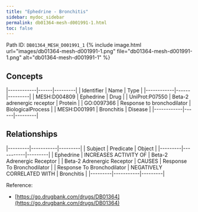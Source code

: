 ```yaml
---
title: "Ephedrine - Bronchitis"
sidebar: mydoc_sidebar
permalink: db01364-mesh-d001991-1.html
toc: false 
---
```



Path ID: `DB01364_MESH_D001991_1`
{% include image.html url="images/db01364-mesh-d001991-1.png" file="db01364-mesh-d001991-1.png" alt="db01364-mesh-d001991-1" %}

## Concepts

|------------|------|---------|
| Identifier | Name | Type    |
|------------|------|---------|
| MESH:D004809 | Ephedrine | Drug |
| UniProt:P07550 | Beta-2 adrenergic receptor | Protein |
| GO:0097366 | Response to bronchodilator | BiologicalProcess |
| MESH:D001991 | Bronchitis | Disease |
|------------|------|---------|

## Relationships

|---------|-----------|---------|
| Subject | Predicate | Object  |
|---------|-----------|---------|
| Ephedrine | INCREASES ACTIVITY OF | Beta-2 Adrenergic Receptor |
| Beta-2 Adrenergic Receptor | CAUSES | Response To Bronchodilator |
| Response To Bronchodilator | NEGATIVELY CORRELATED WITH | Bronchitis |
|---------|-----------|---------|

Reference: 
  - [https://go.drugbank.com/drugs/DB01364](https://go.drugbank.com/drugs/DB01364)
